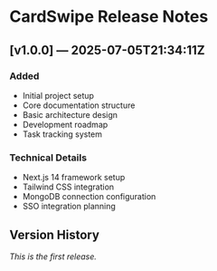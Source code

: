 # CardSwipe Release Notes

## [v1.0.0] — 2025-07-05T21:34:11Z

### Added
- Initial project setup
- Core documentation structure
- Basic architecture design
- Development roadmap
- Task tracking system

### Technical Details
- Next.js 14 framework setup
- Tailwind CSS integration
- MongoDB connection configuration
- SSO integration planning

## Version History

*This is the first release.*
